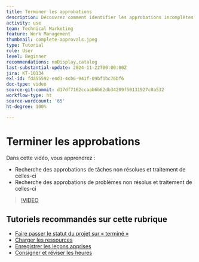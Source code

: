 ```yaml
---
title: Terminer les approbations
description: Découvrez comment identifier les approbations incomplètes et les résoudre afin de pouvoir clôturer votre projet.
activity: use
team: Technical Marketing
feature: Work Management
thumbnail: complete-approvals.jpeg
type: Tutorial
role: User
level: Beginner
recommendations: noDisplay,catalog
last-substantial-update: 2024-11-22T00:00:00Z
jira: KT-10134
exl-id: fda55592-e4d3-4cb6-941f-09bf1bc76bf6
doc-type: video
source-git-commit: d17df7162ccaab6b62db34209f50131927c0a532
workflow-type: ht
source-wordcount: '65'
ht-degree: 100%

---
```


# Terminer les approbations

Dans cette vidéo, vous apprendrez :

* Recherche des approbations de tâches non résolues et traitement de celles-ci
* Recherche des approbations de problèmes non résolus et traitement de celles-ci

>[!VIDEO](https://video.tv.adobe.com/v/3439426/?quality=12&learn=on&enablevpops&captions=fre_fr)

## Tutoriels recommandés sur cette rubrique

* [Faire passer le statut du projet sur « terminé »](/help/manage-work/projects/change-the-project-status.md)
* [Charger les ressources](/help/manage-work/close-a-project/upload-assets.md)
* [Enregistrer les leçons apprises](/help/manage-work/close-a-project/lessons-learned-from-closing-a-project.md)
* [Consigner et réviser les heures](/help/manage-work/close-a-project/log-and-review-hours.md)


